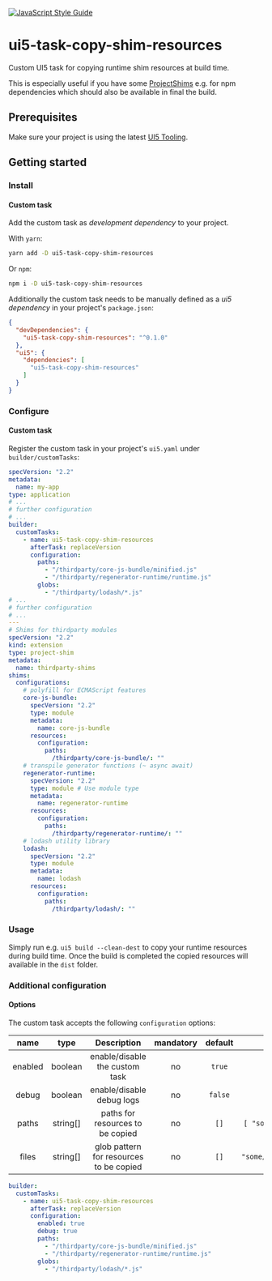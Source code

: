 [![JavaScript Style Guide](https://img.shields.io/badge/code_style-standard-brightgreen.svg)](https://standardjs.com)

# ui5-task-copy-shim-resources
Custom UI5 task for copying runtime shim resources at build time.

This is especially useful if you have some [ProjectShims](https://sap.github.io/ui5-tooling/pages/extensibility/ProjectShims/) e.g. for npm dependencies which should also be available in final the build.

## Prerequisites
Make sure your project is using the latest [UI5 Tooling](https://sap.github.io/ui5-tooling/pages/GettingStarted/).

## Getting started

### Install

#### Custom task
Add the custom task as _development dependency_ to your project.

With `yarn`:
```sh
yarn add -D ui5-task-copy-shim-resources
```
Or `npm`:
```sh
npm i -D ui5-task-copy-shim-resources
```

Additionally the custom task needs to be manually defined as a _ui5 dependency_ in your project's `package.json`:
```json
{
  "devDependencies": {
    "ui5-task-copy-shim-resources": "^0.1.0"
  },
  "ui5": {
    "dependencies": [
      "ui5-task-copy-shim-resources"
    ]
  }
}
```

### Configure

#### Custom task
Register the custom task in your project's `ui5.yaml` under `builder/customTasks`:
```yaml
specVersion: "2.2"
metadata:
  name: my-app
type: application
# ...
# further configuration
# ...
builder:
  customTasks:
    - name: ui5-task-copy-shim-resources
      afterTask: replaceVersion
      configuration:
        paths:
          - "/thirdparty/core-js-bundle/minified.js"
          - "/thirdparty/regenerator-runtime/runtime.js"
        globs:
          - "/thirdparty/lodash/*.js"
# ...
# further configuration
# ...
---
# Shims for thirdparty modules
specVersion: "2.2"
kind: extension
type: project-shim
metadata:
  name: thirdparty-shims
shims:
  configurations:
    # polyfill for ECMAScript features
    core-js-bundle:
      specVersion: "2.2"
      type: module
      metadata:
        name: core-js-bundle
      resources:
        configuration:
          paths:
            /thirdparty/core-js-bundle/: ""
    # transpile generator functions (~ async await)
    regenerator-runtime:
      specVersion: "2.2"
      type: module # Use module type
      metadata:
        name: regenerator-runtime
      resources:
        configuration:
          paths:
            /thirdparty/regenerator-runtime/: ""
    # lodash utility library
    lodash:
      specVersion: "2.2"
      type: module
      metadata:
        name: lodash
      resources:
        configuration:
          paths:
            /thirdparty/lodash/: ""
```

### Usage
Simply run e.g. `ui5 build --clean-dest` to copy your runtime resources during build time.
Once the build is completed the copied resources will available in the `dist` folder.


### Additional configuration

#### Options
The custom task accepts the following `configuration` options:

|  name   |   type   | Description                                                                                | mandatory |   default   |                examples                |
|:-------:|:--------:|:------------------------------------------------------------------------------------------:|:---------:|:-----------:|:--------------------------------------:|
| enabled |  boolean | enable/disable the custom task                                                             |     no    |   `true`    |             `true`, `false`            |
| debug   |  boolean | enable/disable debug logs                                                                  |     no    |   `false`   |             `true`, `false`            |
| paths   | string[] | paths for resources to be copied                                                           |     no    |   `[]`      | `[ "some/resource/path.js" ]`           |
| files   | string[] | glob pattern for resources to be copied                                                    |     no    | `[]`        | `[ "some/resource/glob/**/*.js" ]`        |

```yaml
builder:
  customTasks:
    - name: ui5-task-copy-shim-resources
      afterTask: replaceVersion
      configuration:
        enabled: true
        debug: true
        paths:
          - "/thirdparty/core-js-bundle/minified.js"
          - "/thirdparty/regenerator-runtime/runtime.js"
        globs:
          - "/thirdparty/lodash/*.js"
```
